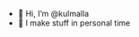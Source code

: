 - 👋 Hi, I’m @kulmalla
- 👀 I make stuff in personal time

<!---
kulmalla/kulmalla is a ✨ special ✨ repository because its `README.md` (this file) appears on your GitHub profile.
You can click the Preview link to take a look at your changes.
--->
